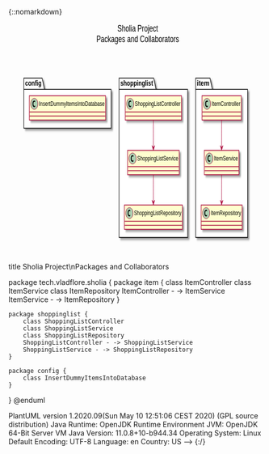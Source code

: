 {::nomarkdown}
<?xml version="1.0" encoding="UTF-8" standalone="no"?><svg xmlns="http://www.w3.org/2000/svg" xmlns:xlink="http://www.w3.org/1999/xlink" contentScriptType="application/ecmascript" contentStyleType="text/css" height="459px" preserveAspectRatio="none" style="width:764px;height:459px;" version="1.1" viewBox="0 0 764 459" width="764px" zoomAndPan="magnify"><defs><filter height="300%" id="f1tczms5tyn6fn" width="300%" x="-1" y="-1"><feGaussianBlur result="blurOut" stdDeviation="2.0"/><feColorMatrix in="blurOut" result="blurOut2" type="matrix" values="0 0 0 0 0 0 0 0 0 0 0 0 0 0 0 0 0 0 .4 0"/><feOffset dx="4.0" dy="4.0" in="blurOut2" result="blurOut3"/><feBlend in="SourceGraphic" in2="blurOut3" mode="normal"/></filter></defs><g><text fill="#000000" font-family="sans-serif" font-size="18" lengthAdjust="spacingAndGlyphs" textLength="122" x="327" y="16.708">Sholia Project</text><text fill="#000000" font-family="sans-serif" font-size="18" lengthAdjust="spacingAndGlyphs" textLength="248" x="264" y="37.6611">Packages and Collaborators</text><!--MD5=[338377fed93ec0d0cef657a61317d712]
cluster tech.vladflore.sholia--><polygon fill="#FFFFFF" filter="url(#f1tczms5tyn6fn)" points="22,65.9063,191,65.9063,198,88.2031,742,88.2031,742,447.9063,22,447.9063,22,65.9063" style="stroke: #000000; stroke-width: 1.5;"/><line style="stroke: #000000; stroke-width: 1.5;" x1="22" x2="198" y1="88.2031" y2="88.2031"/><text fill="#000000" font-family="sans-serif" font-size="14" font-weight="bold" lengthAdjust="spacingAndGlyphs" textLength="163" x="26" y="80.9014">tech.vladflore.sholia</text><!--MD5=[d5f371a3d3d5175dccd7e63476fa7c75]
cluster item--><polygon fill="#FFFFFF" filter="url(#f1tczms5tyn6fn)" points="562,108.9063,605,108.9063,612,131.2031,718,131.2031,718,423.9063,562,423.9063,562,108.9063" style="stroke: #000000; stroke-width: 1.5;"/><line style="stroke: #000000; stroke-width: 1.5;" x1="562" x2="612" y1="131.2031" y2="131.2031"/><text fill="#000000" font-family="sans-serif" font-size="14" font-weight="bold" lengthAdjust="spacingAndGlyphs" textLength="37" x="566" y="123.9014">item</text><!--MD5=[ecf5313af7ca93cb8c50221a25781608]
cluster shoppinglist--><polygon fill="#FFFFFF" filter="url(#f1tczms5tyn6fn)" points="332,108.9063,436,108.9063,443,131.2031,538,131.2031,538,423.9063,332,423.9063,332,108.9063" style="stroke: #000000; stroke-width: 1.5;"/><line style="stroke: #000000; stroke-width: 1.5;" x1="332" x2="443" y1="131.2031" y2="131.2031"/><text fill="#000000" font-family="sans-serif" font-size="14" font-weight="bold" lengthAdjust="spacingAndGlyphs" textLength="98" x="336" y="123.9014">shoppinglist</text><!--MD5=[77140a42179fe8241cde5d77dd05aadc]
cluster config--><polygon fill="#FFFFFF" filter="url(#f1tczms5tyn6fn)" points="46,108.9063,101,108.9063,108,131.2031,308,131.2031,308,207.9063,46,207.9063,46,108.9063" style="stroke: #000000; stroke-width: 1.5;"/><line style="stroke: #000000; stroke-width: 1.5;" x1="46" x2="108" y1="131.2031" y2="131.2031"/><text fill="#000000" font-family="sans-serif" font-size="14" font-weight="bold" lengthAdjust="spacingAndGlyphs" textLength="49" x="50" y="123.9014">config</text><!--MD5=[27654cd29a9e91365879b1401fdc7b0e]
class ItemController--><rect fill="#FEFECE" filter="url(#f1tczms5tyn6fn)" height="48" id="ItemController" style="stroke: #A80036; stroke-width: 1.5;" width="118" x="581" y="143.9063"/><ellipse cx="596" cy="159.9063" fill="#ADD1B2" rx="11" ry="11" style="stroke: #A80036; stroke-width: 1.0;"/><path d="M598.4844,165.7813 Q597.9063,166.0938 597.2656,166.25 Q596.625,166.4063 595.9219,166.4063 Q593.4063,166.4063 592.0781,164.7344 Q590.7656,163.0625 590.7656,159.9063 Q590.7656,156.75 592.0781,155.0781 Q593.4063,153.4063 595.9219,153.4063 Q596.625,153.4063 597.2656,153.5625 Q597.9219,153.7188 598.4844,154.0313 L598.4844,156.8281 Q597.8438,156.25 597.25,155.9844 Q596.6563,155.7188 596.0313,155.7188 Q594.6875,155.7188 594,156.7813 Q593.3125,157.8281 593.3125,159.9063 Q593.3125,161.9844 594,163.0469 Q594.6875,164.0938 596.0313,164.0938 Q596.6563,164.0938 597.25,163.8281 Q597.8438,163.5625 598.4844,162.9844 L598.4844,165.7813 Z "/><text fill="#000000" font-family="sans-serif" font-size="12" lengthAdjust="spacingAndGlyphs" textLength="86" x="610" y="164.0551">ItemController</text><line style="stroke: #A80036; stroke-width: 1.5;" x1="582" x2="698" y1="175.9063" y2="175.9063"/><line style="stroke: #A80036; stroke-width: 1.5;" x1="582" x2="698" y1="183.9063" y2="183.9063"/><!--MD5=[5ee510b617988fb328de72a9e1ecfcf9]
class ItemService--><rect fill="#FEFECE" filter="url(#f1tczms5tyn6fn)" height="48" id="ItemService" style="stroke: #A80036; stroke-width: 1.5;" width="104" x="588" y="251.9063"/><ellipse cx="603" cy="267.9063" fill="#ADD1B2" rx="11" ry="11" style="stroke: #A80036; stroke-width: 1.0;"/><path d="M605.4844,273.7813 Q604.9063,274.0938 604.2656,274.25 Q603.625,274.4063 602.9219,274.4063 Q600.4063,274.4063 599.0781,272.7344 Q597.7656,271.0625 597.7656,267.9063 Q597.7656,264.75 599.0781,263.0781 Q600.4063,261.4063 602.9219,261.4063 Q603.625,261.4063 604.2656,261.5625 Q604.9219,261.7188 605.4844,262.0313 L605.4844,264.8281 Q604.8438,264.25 604.25,263.9844 Q603.6563,263.7188 603.0313,263.7188 Q601.6875,263.7188 601,264.7813 Q600.3125,265.8281 600.3125,267.9063 Q600.3125,269.9844 601,271.0469 Q601.6875,272.0938 603.0313,272.0938 Q603.6563,272.0938 604.25,271.8281 Q604.8438,271.5625 605.4844,270.9844 L605.4844,273.7813 Z "/><text fill="#000000" font-family="sans-serif" font-size="12" lengthAdjust="spacingAndGlyphs" textLength="72" x="617" y="272.0551">ItemService</text><line style="stroke: #A80036; stroke-width: 1.5;" x1="589" x2="691" y1="283.9063" y2="283.9063"/><line style="stroke: #A80036; stroke-width: 1.5;" x1="589" x2="691" y1="291.9063" y2="291.9063"/><!--MD5=[ce1398305a9b40be4cd6d90fd229e3b0]
class ItemRepository--><rect fill="#FEFECE" filter="url(#f1tczms5tyn6fn)" height="48" id="ItemRepository" style="stroke: #A80036; stroke-width: 1.5;" width="123" x="578.5" y="359.9063"/><ellipse cx="593.5" cy="375.9063" fill="#ADD1B2" rx="11" ry="11" style="stroke: #A80036; stroke-width: 1.0;"/><path d="M595.9844,381.7813 Q595.4063,382.0938 594.7656,382.25 Q594.125,382.4063 593.4219,382.4063 Q590.9063,382.4063 589.5781,380.7344 Q588.2656,379.0625 588.2656,375.9063 Q588.2656,372.75 589.5781,371.0781 Q590.9063,369.4063 593.4219,369.4063 Q594.125,369.4063 594.7656,369.5625 Q595.4219,369.7188 595.9844,370.0313 L595.9844,372.8281 Q595.3438,372.25 594.75,371.9844 Q594.1563,371.7188 593.5313,371.7188 Q592.1875,371.7188 591.5,372.7813 Q590.8125,373.8281 590.8125,375.9063 Q590.8125,377.9844 591.5,379.0469 Q592.1875,380.0938 593.5313,380.0938 Q594.1563,380.0938 594.75,379.8281 Q595.3438,379.5625 595.9844,378.9844 L595.9844,381.7813 Z "/><text fill="#000000" font-family="sans-serif" font-size="12" lengthAdjust="spacingAndGlyphs" textLength="91" x="607.5" y="380.0551">ItemRepository</text><line style="stroke: #A80036; stroke-width: 1.5;" x1="579.5" x2="700.5" y1="391.9063" y2="391.9063"/><line style="stroke: #A80036; stroke-width: 1.5;" x1="579.5" x2="700.5" y1="399.9063" y2="399.9063"/><!--MD5=[ce1c73f49b43c541016db0533fb36a0b]
class ShoppingListController--><rect fill="#FEFECE" filter="url(#f1tczms5tyn6fn)" height="48" id="ShoppingListController" style="stroke: #A80036; stroke-width: 1.5;" width="169" x="350.5" y="143.9063"/><ellipse cx="365.5" cy="159.9063" fill="#ADD1B2" rx="11" ry="11" style="stroke: #A80036; stroke-width: 1.0;"/><path d="M367.9844,165.7813 Q367.4063,166.0938 366.7656,166.25 Q366.125,166.4063 365.4219,166.4063 Q362.9063,166.4063 361.5781,164.7344 Q360.2656,163.0625 360.2656,159.9063 Q360.2656,156.75 361.5781,155.0781 Q362.9063,153.4063 365.4219,153.4063 Q366.125,153.4063 366.7656,153.5625 Q367.4219,153.7188 367.9844,154.0313 L367.9844,156.8281 Q367.3438,156.25 366.75,155.9844 Q366.1563,155.7188 365.5313,155.7188 Q364.1875,155.7188 363.5,156.7813 Q362.8125,157.8281 362.8125,159.9063 Q362.8125,161.9844 363.5,163.0469 Q364.1875,164.0938 365.5313,164.0938 Q366.1563,164.0938 366.75,163.8281 Q367.3438,163.5625 367.9844,162.9844 L367.9844,165.7813 Z "/><text fill="#000000" font-family="sans-serif" font-size="12" lengthAdjust="spacingAndGlyphs" textLength="137" x="379.5" y="164.0551">ShoppingListController</text><line style="stroke: #A80036; stroke-width: 1.5;" x1="351.5" x2="518.5" y1="175.9063" y2="175.9063"/><line style="stroke: #A80036; stroke-width: 1.5;" x1="351.5" x2="518.5" y1="183.9063" y2="183.9063"/><!--MD5=[c0a34a28932b3ee2d6e5cfd7feaf1102]
class ShoppingListService--><rect fill="#FEFECE" filter="url(#f1tczms5tyn6fn)" height="48" id="ShoppingListService" style="stroke: #A80036; stroke-width: 1.5;" width="155" x="357.5" y="251.9063"/><ellipse cx="372.5" cy="267.9063" fill="#ADD1B2" rx="11" ry="11" style="stroke: #A80036; stroke-width: 1.0;"/><path d="M374.9844,273.7813 Q374.4063,274.0938 373.7656,274.25 Q373.125,274.4063 372.4219,274.4063 Q369.9063,274.4063 368.5781,272.7344 Q367.2656,271.0625 367.2656,267.9063 Q367.2656,264.75 368.5781,263.0781 Q369.9063,261.4063 372.4219,261.4063 Q373.125,261.4063 373.7656,261.5625 Q374.4219,261.7188 374.9844,262.0313 L374.9844,264.8281 Q374.3438,264.25 373.75,263.9844 Q373.1563,263.7188 372.5313,263.7188 Q371.1875,263.7188 370.5,264.7813 Q369.8125,265.8281 369.8125,267.9063 Q369.8125,269.9844 370.5,271.0469 Q371.1875,272.0938 372.5313,272.0938 Q373.1563,272.0938 373.75,271.8281 Q374.3438,271.5625 374.9844,270.9844 L374.9844,273.7813 Z "/><text fill="#000000" font-family="sans-serif" font-size="12" lengthAdjust="spacingAndGlyphs" textLength="123" x="386.5" y="272.0551">ShoppingListService</text><line style="stroke: #A80036; stroke-width: 1.5;" x1="358.5" x2="511.5" y1="283.9063" y2="283.9063"/><line style="stroke: #A80036; stroke-width: 1.5;" x1="358.5" x2="511.5" y1="291.9063" y2="291.9063"/><!--MD5=[8d334a7dde9cb883c9a16351f70702e3]
class ShoppingListRepository--><rect fill="#FEFECE" filter="url(#f1tczms5tyn6fn)" height="48" id="ShoppingListRepository" style="stroke: #A80036; stroke-width: 1.5;" width="174" x="348" y="359.9063"/><ellipse cx="363" cy="375.9063" fill="#ADD1B2" rx="11" ry="11" style="stroke: #A80036; stroke-width: 1.0;"/><path d="M365.4844,381.7813 Q364.9063,382.0938 364.2656,382.25 Q363.625,382.4063 362.9219,382.4063 Q360.4063,382.4063 359.0781,380.7344 Q357.7656,379.0625 357.7656,375.9063 Q357.7656,372.75 359.0781,371.0781 Q360.4063,369.4063 362.9219,369.4063 Q363.625,369.4063 364.2656,369.5625 Q364.9219,369.7188 365.4844,370.0313 L365.4844,372.8281 Q364.8438,372.25 364.25,371.9844 Q363.6563,371.7188 363.0313,371.7188 Q361.6875,371.7188 361,372.7813 Q360.3125,373.8281 360.3125,375.9063 Q360.3125,377.9844 361,379.0469 Q361.6875,380.0938 363.0313,380.0938 Q363.6563,380.0938 364.25,379.8281 Q364.8438,379.5625 365.4844,378.9844 L365.4844,381.7813 Z "/><text fill="#000000" font-family="sans-serif" font-size="12" lengthAdjust="spacingAndGlyphs" textLength="142" x="377" y="380.0551">ShoppingListRepository</text><line style="stroke: #A80036; stroke-width: 1.5;" x1="349" x2="521" y1="391.9063" y2="391.9063"/><line style="stroke: #A80036; stroke-width: 1.5;" x1="349" x2="521" y1="399.9063" y2="399.9063"/><!--MD5=[693cfc7d79c065c36803d58a3b06a5ef]
class InsertDummyItemsIntoDatabase--><rect fill="#FEFECE" filter="url(#f1tczms5tyn6fn)" height="48" id="InsertDummyItemsIntoDatabase" style="stroke: #A80036; stroke-width: 1.5;" width="229" x="62.5" y="143.9063"/><ellipse cx="77.5" cy="159.9063" fill="#ADD1B2" rx="11" ry="11" style="stroke: #A80036; stroke-width: 1.0;"/><path d="M79.9844,165.7813 Q79.4063,166.0938 78.7656,166.25 Q78.125,166.4063 77.4219,166.4063 Q74.9063,166.4063 73.5781,164.7344 Q72.2656,163.0625 72.2656,159.9063 Q72.2656,156.75 73.5781,155.0781 Q74.9063,153.4063 77.4219,153.4063 Q78.125,153.4063 78.7656,153.5625 Q79.4219,153.7188 79.9844,154.0313 L79.9844,156.8281 Q79.3438,156.25 78.75,155.9844 Q78.1563,155.7188 77.5313,155.7188 Q76.1875,155.7188 75.5,156.7813 Q74.8125,157.8281 74.8125,159.9063 Q74.8125,161.9844 75.5,163.0469 Q76.1875,164.0938 77.5313,164.0938 Q78.1563,164.0938 78.75,163.8281 Q79.3438,163.5625 79.9844,162.9844 L79.9844,165.7813 Z "/><text fill="#000000" font-family="sans-serif" font-size="12" lengthAdjust="spacingAndGlyphs" textLength="197" x="91.5" y="164.0551">InsertDummyItemsIntoDatabase</text><line style="stroke: #A80036; stroke-width: 1.5;" x1="63.5" x2="290.5" y1="175.9063" y2="175.9063"/><line style="stroke: #A80036; stroke-width: 1.5;" x1="63.5" x2="290.5" y1="183.9063" y2="183.9063"/><!--MD5=[850a2311c7f1675b969dd5456a5dc5db]
link ItemController to ItemService--><path d="M640,191.9063 C640,207.9063 640,229.3563 640,246.4363 " fill="none" id="ItemController-&gt;ItemService" style="stroke: #A80036; stroke-width: 1.0;"/><polygon fill="#A80036" points="640,251.5863,644,242.5863,640,246.5863,636,242.5863,640,251.5863" style="stroke: #A80036; stroke-width: 1.0;"/><!--MD5=[7e4438329ece6063ad1b900a89a2875b]
link ItemService to ItemRepository--><path d="M640,299.9063 C640,315.9063 640,337.3563 640,354.4363 " fill="none" id="ItemService-&gt;ItemRepository" style="stroke: #A80036; stroke-width: 1.0;"/><polygon fill="#A80036" points="640,359.5863,644,350.5863,640,354.5863,636,350.5863,640,359.5863" style="stroke: #A80036; stroke-width: 1.0;"/><!--MD5=[427350878f53956ead6178635e392fb4]
link ShoppingListController to ShoppingListService--><path d="M435,191.9063 C435,207.9063 435,229.3563 435,246.4363 " fill="none" id="ShoppingListController-&gt;ShoppingListService" style="stroke: #A80036; stroke-width: 1.0;"/><polygon fill="#A80036" points="435,251.5863,439,242.5863,435,246.5863,431,242.5863,435,251.5863" style="stroke: #A80036; stroke-width: 1.0;"/><!--MD5=[3fc898fdfcce18706cfece53c129bb0a]
link ShoppingListService to ShoppingListRepository--><path d="M435,299.9063 C435,315.9063 435,337.3563 435,354.4363 " fill="none" id="ShoppingListService-&gt;ShoppingListRepository" style="stroke: #A80036; stroke-width: 1.0;"/><polygon fill="#A80036" points="435,359.5863,439,350.5863,435,354.5863,431,350.5863,435,359.5863" style="stroke: #A80036; stroke-width: 1.0;"/><!--MD5=[13a030d7be4a6cd5022e6b7ccd8123af]
@startuml

title Sholia Project\nPackages and Collaborators

package tech.vladflore.sholia {
    package item {
        class ItemController
        class ItemService
        class ItemRepository
        ItemController - -> ItemService
        ItemService - -> ItemRepository
    }

    package shoppinglist {
        class ShoppingListController
        class ShoppingListService
        class ShoppingListRepository
        ShoppingListController - -> ShoppingListService
        ShoppingListService - -> ShoppingListRepository
    }

    package config {
        class InsertDummyItemsIntoDatabase
    }
}
@enduml

PlantUML version 1.2020.09(Sun May 10 12:51:06 CEST 2020)
(GPL source distribution)
Java Runtime: OpenJDK Runtime Environment
JVM: OpenJDK 64-Bit Server VM
Java Version: 11.0.8+10-b944.34
Operating System: Linux
Default Encoding: UTF-8
Language: en
Country: US
--></g></svg>
{:/}
